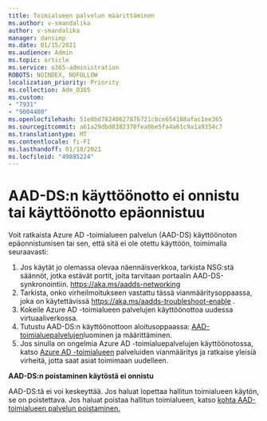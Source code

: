 ```yaml
---
title: Toimialueen palvelun määrittäminen
ms.author: v-smandalika
author: v-smandalika
manager: dansimp
ms.date: 01/15/2021
ms.audience: Admin
ms.topic: article
ms.service: o365-administration
ROBOTS: NOINDEX, NOFOLLOW
localization_priority: Priority
ms.collection: Adm_O365
ms.custom:
- "7931"
- "9004400"
ms.openlocfilehash: 51e0bd78240627876721cbce654188afac1ee365
ms.sourcegitcommit: a61a29dbd0382370fea0be5fa4a61c9a1a9354c7
ms.translationtype: MT
ms.contentlocale: fi-FI
ms.lasthandoff: 01/18/2021
ms.locfileid: "49885224"
---
```

# <a name="unable-to-enable-aad-ds-or-deployment-is-failing"></a>AAD-DS:n käyttöönotto ei onnistu tai käyttöönotto epäonnistuu

Voit ratkaista Azure AD -toimialueen palvelun (AAD-DS) käyttöönoton epäonnistumisen tai sen, että sitä ei ole otettu käyttöön, toimimalla seuraavasti:

1. Jos käytät jo olemassa olevaa näennäisverkkoa, tarkista NSG:stä säännöt, jotka estävät portit, joita tarvitaan portaalin AAD-DS-synkronointiin. https://aka.ms/aadds-networking
2. Tarkista, onko virheilmoitukseen vastattu tässä vianmääritysoppaassa, joka on käytettävissä  https://aka.ms/aadds-troubleshoot-enable .
3. Kokeile Azure AD -toimialueen palvelujen käyttöönottoa uudessa virtuaaliverkossa.
4. Tutustu AAD-DS:n käyttöönottoon aloitusoppaassa: [AAD-toimialuepalvelujen](https://docs.microsoft.com/azure/active-directory-domain-services/tutorial-create-instance)luominen ja määrittäminen.
5. Jos sinulla on ongelmia Azure AD -toimialuepalvelujen käyttöönotossa, katso [Azure AD -toimialueen](https://docs.microsoft.com/azure/active-directory-domain-services/troubleshoot) palveluiden vianmääritys ja ratkaise yleisiä virheitä, jotta saat asiat toimimaan uudelleen. 

**AAD-DS:n poistaminen käytöstä ei onnistu**

AAD-DS:tä ei voi keskeyttää. Jos haluat lopettaa hallitun toimialueen käytön, se on poistettava.
Jos haluat poistaa hallitun toimialueen, katso [kohta AAD-toimialueen palvelun poistaminen.](https://docs.microsoft.com/azure/active-directory-domain-services/delete-aadds)



